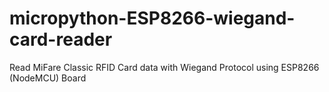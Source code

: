 # micropython-ESP8266-wiegand-card-reader
Read MiFare Classic RFID Card data with Wiegand Protocol using ESP8266 (NodeMCU) Board
